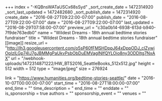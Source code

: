 +++
index = "-KQBnsWATaUSCx68sSyd"
_sort_create_date = 1472314920
_sort_last_updated = 1472482680
_sort_publish_date = 1472314920
create_date = "2016-08-27T09:22:00-07:00"
publish_date = "2016-08-27T09:22:00-07:00"
date = "2016-08-27T09:22:00-07:00"
last_updated = "2016-08-29T07:58:00-07:00"
preview_url = "c30a0b14-6938-613d-b940-7f9de763edb0"
name = "Wildest Dreams - 18th annual bedtime stories fundraiser"
title = "Wildest Dreams - 18th annual bedtime stories fundraiser"
[[image]]
resize_url = "http://lh3.googleusercontent.com/o5sP60fFMSHDppJ64xDppODJ_cIZywiOplzlLGp74IJ7gJBMMgPaUkvPsbObDuEMVaglNIfQYLOio8ny3ODDItg7NxAX"
url = "/webhook-uploads/1472314871222/HW_BTS2016_SeattleBooks_512x512.jpg"
height = 512
width = 512
type = "image/jpeg"
size = 276924

link = "https://www.humanities.org/bedtime-stories-seattle/"
date = "2016-10-07T00:00:00-07:00"
start_time = "2016-08-27T18:00:00-07:00"
end_time = ""
time_description = "
end_time = ""
enddate = ""
is_sponsorship = true
authors = ""
sponsorship_event = ""
venues = ""
